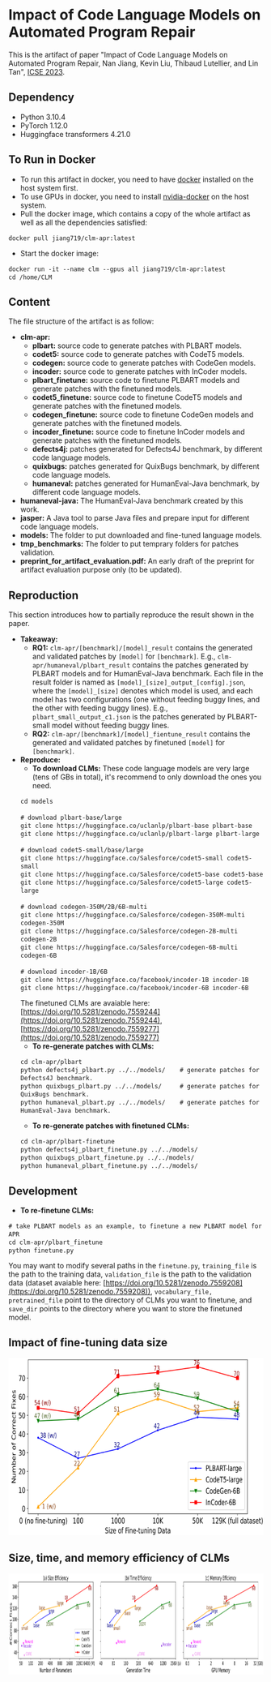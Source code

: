# Impact of Code Language Models on Automated Program Repair
This is the artifact of paper "Impact of Code Language Models on Automated Program Repair, Nan Jiang, Kevin Liu, Thibaud Lutellier, and Lin Tan", [ICSE 2023](https://conf.researchr.org/track/icse-2023/icse-2023-technical-track).

## Dependency
* Python 3.10.4
* PyTorch 1.12.0
* Huggingface transformers 4.21.0

## To Run in Docker
* To run this artifact in docker, you need to have [docker](https://docs.docker.com/desktop/install/linux-install/) installed on the host system first.
* To use GPUs in docker, you need to install [nvidia-docker](https://docs.nvidia.com/datacenter/cloud-native/container-toolkit/install-guide.html) on the host system.
* Pull the docker image, which contains a copy of the whole artifact as well as all the dependencies satisfied: 
```
docker pull jiang719/clm-apr:latest
```
* Start the docker image:
```
docker run -it --name clm --gpus all jiang719/clm-apr:latest
cd /home/CLM
```

## Content
The file structure of the artifact is as follow:
* **clm-apr:**
    * **plbart:** source code to generate patches with PLBART models.
    * **codet5:** source code to generate patches with CodeT5 models.
    * **codegen:** source code to generate patches with CodeGen models.
    * **incoder:** source code to generate patches with InCoder models.
    * **plbart_finetune:** source code to finetune PLBART models and generate patches with the finetuned models.
    * **codet5_finetune:** source code to finetune CodeT5 models and generate patches with the finetuned models.
    * **codegen_finetune:** source code to finetune CodeGen models and generate patches with the finetuned models.
    * **incoder_finetune:** source code to finetune InCoder models and generate patches with the finetuned models.
    * **defects4j:** patches generated for Defects4J benchmark, by different code language models.
    * **quixbugs:** patches generated for QuixBugs benchmark, by different code language models.
    * **humaneval:** patches generated for HumanEval-Java benchmark, by different code language models.
* **humaneval-java:** The HumanEval-Java benchmark created by this work.
* **jasper:** A Java tool to parse Java files and prepare input for different code language models.
* **models:** The folder to put downloaded and fine-tuned language models.
* **tmp_benchmarks:** The folder to put temprary folders for patches validation.
* **preprint_for_artifact_evaluation.pdf:** An early draft of the preprint for artifact evaluation purpose only (to be updated).

## Reproduction
This section introduces how to partially reproduce the result shown in the paper.

* **Takeaway:**
    * **RQ1:** ```clm-apr/[benchmark]/[model]_result``` contains the generated and validated patches by ```[model]``` for ```[benchmark]```. E.g., ```clm-apr/humaneval/plbart_result``` contains the patches generated by PLBART models and for HumanEval-Java benchmark. Each file in the result folder is named as ```[model]_[size]_output_[config].json```, where the ```[model]_[size]``` denotes which model is used, and each model has two configurations (one without feeding buggy lines, and the other with feeding buggy lines). E.g., ```plbart_small_output_c1.json``` is the patches generated by PLBART-small model without feeding buggy lines.
    * **RQ2:** ```clm-apr/[benchmark]/[model]_fientune_result``` contains the generated and validated patches by finetuned ```[model]``` for ```[benchmark]```.
* **Reproduce:**
    * **To download CLMs:**
    These code language models are very large (tens of GBs in total), it's recommend to only download the ones you need.
    ```
    cd models

    # download plbart-base/large
    git clone https://huggingface.co/uclanlp/plbart-base plbart-base
    git clone https://huggingface.co/uclanlp/plbart-large plbart-large

    # download codet5-small/base/large
    git clone https://huggingface.co/Salesforce/codet5-small codet5-small
    git clone https://huggingface.co/Salesforce/codet5-base codet5-base
    git clone https://huggingface.co/Salesforce/codet5-large codet5-large

    # download codegen-350M/2B/6B-multi
    git clone https://huggingface.co/Salesforce/codegen-350M-multi codegen-350M
    git clone https://huggingface.co/Salesforce/codegen-2B-multi codegen-2B
    git clone https://huggingface.co/Salesforce/codegen-6B-multi codegen-6B

    # download incoder-1B/6B
    git clone https://huggingface.co/facebook/incoder-1B incoder-1B
    git clone https://huggingface.co/facebook/incoder-6B incoder-6B
    ```
    The finetuned CLMs are avaiable here: [https://doi.org/10.5281/zenodo.7559244](https://doi.org/10.5281/zenodo.7559244), [https://doi.org/10.5281/zenodo.7559277](https://doi.org/10.5281/zenodo.7559277)
    * **To re-generate patches with CLMs:**
    ```
    cd clm-apr/plbart
    python defects4j_plbart.py ../../models/    # generate patches for Defects4J benchmark.
    python quixbugs_plbart.py ../../models/     # generate patches for QuixBugs benchmark.
    python humaneval_plbart.py ../../models/    # generate patches for HumanEval-Java benchmark.
    ```
    * **To re-generate patches with finetuned CLMs:**
    ```
    cd clm-apr/plbart-finetune
    python defects4j_plbart_finetune.py ../../models/
    python quixbugs_plbart_finetune.py ../../models/
    python humaneval_plbart_finetune.py ../../models/
    ```


## Development
* **To re-finetune CLMs:**
```
# take PLBART models as an example, to finetune a new PLBART model for APR
cd clm-apr/plbart_finetune
python finetune.py
```
You may want to modify several paths in the ```finetune.py```, ```training_file``` is the path to the training data, ```validation_file``` is the path to the validation data (dataset avaiable here: [https://doi.org/10.5281/zenodo.7559208](https://doi.org/10.5281/zenodo.7559208)), ```vocabulary_file, pretrained_file``` point to the directory of CLMs you want to finetune, and ```save_dir``` points to the directory where you want to store the finetuned model.

## Impact of fine-tuning data size
<img src="figures/ft_size.png" width="700" height="350" />

## Size, time, and memory efficiency of CLMs
<img src="figures/model_size.png" width="1500" height="200" />
